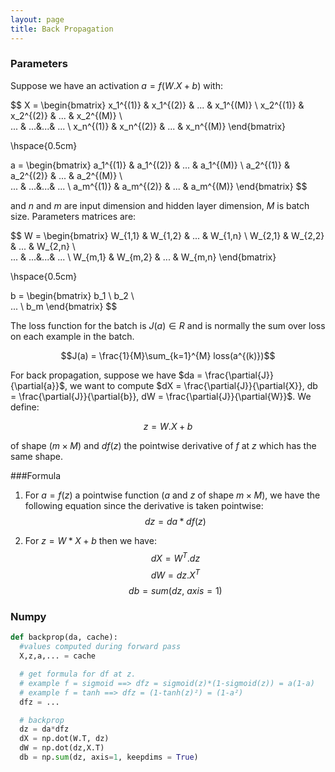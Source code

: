 ```yaml
---
layout: page
title: Back Propagation
---
```

### Parameters

Suppose we have an activation $a = f(W.X + b)$ with:

$$
X =
\begin{bmatrix}
 x_1^{(1)} & x_1^{(2)} & ... & x_1^{(M)} \\
 x_2^{(1)} & x_2^{(2)} & ... & x_2^{(M)} \\   
 ... & ...&...& ... \\
 x_n^{(1)} & x_n^{(2)} & ... & x_n^{(M)}
 \end{bmatrix}

\hspace{0.5cm}

  a =
  \begin{bmatrix}
   a_1^{(1)} & a_1^{(2)} & ... & a_1^{(M)} \\
   a_2^{(1)} & a_2^{(2)} & ... & a_2^{(M)} \\   
   ... & ...&...& ... \\
   a_m^{(1)} & a_m^{(2)} & ... & a_m^{(M)}
   \end{bmatrix}
$$

and $n$ and $m$ are input dimension and hidden layer dimension, $M$ is batch size. Parameters matrices are:

$$
W =
\begin{bmatrix}
 W_{1,1} & W_{1,2} & ... & W_{1,n} \\
 W_{2,1} & W_{2,2} & ... & W_{2,n} \\   
 ... & ...&...& ... \\
 W_{m,1} & W_{m,2} & ... & W_{m,n}
 \end{bmatrix}

\hspace{0.5cm}

b =
\begin{bmatrix}
 b_1  \\
 b_2 \\   
 ...  \\
 b_m
\end{bmatrix}
$$


The loss function for the batch is $J(a) \in R$ and is normally the sum over loss on each example in the batch.

$$J(a) = \frac{1}{M}\sum_{k=1}^{M} loss(a^{(k)})$$

For back propagation, suppose we have $da = \frac{\partial{J}}{\partial{a}}$, we want to compute $dX = \frac{\partial{J}}{\partial{X}}, db = \frac{\partial{J}}{\partial{b}}, dW = \frac{\partial{J}}{\partial{W}}$. We define:

$$ z = W.X + b $$

of shape $(m \times M)$ and $df(z)$ the pointwise derivative of $f$ at $z$ which has the same shape.

###Formula
1. For $a = f(z)$ a pointwise function ($a$ and $z$ of shape $m \times M$), we have the following equation since the derivative is taken pointwise:
$$ dz = da * df(z)$$

2. For $z = W*X+b$ then we have:
$$dX = W^{T}.dz$$
$$dW = dz.X^{T}$$
$$db = sum(dz,\ axis = 1)$$

### Numpy

```python
def backprop(da, cache):
  #values computed during forward pass
  X,z,a,... = cache

  # get formula for df at z.
  # example f = sigmoid ==> dfz = sigmoid(z)*(1-sigmoid(z)) = a(1-a)
  # example f = tanh ==> dfz = (1-tanh(z)²) = (1-a²)
  dfz = ...

  # backprop
  dz = da*dfz
  dX = np.dot(W.T, dz)
  dW = np.dot(dz,X.T)
  db = np.sum(dz, axis=1, keepdims = True)
```
